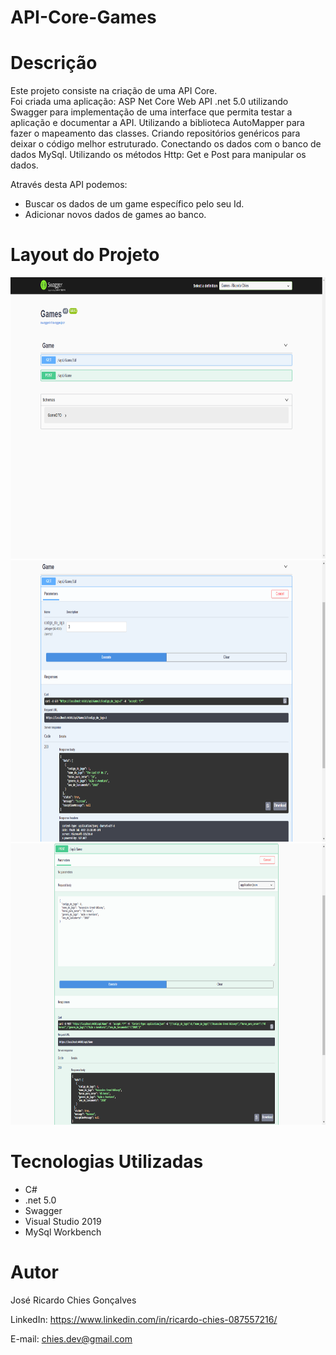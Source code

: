 # API-Core-Games

# Descrição
Este projeto consiste na criação de uma API Core.<br>
Foi criada uma aplicação: 
ASP Net Core Web API .net 5.0 utilizando Swagger para implementação de uma interface que permita testar a aplicação e documentar a API.
Utilizando a biblioteca AutoMapper para fazer o mapeamento das classes.
Criando repositórios genéricos para deixar o código melhor estruturado.
Conectando os dados com o banco de dados MySql.
Utilizando os métodos Http: Get e Post para manipular os dados.

Através desta API podemos:

<ul>
  <li>Buscar os dados de um game específico pelo seu Id.</li>
  <li>Adicionar novos dados de games ao banco.</li>
</ul>

# Layout do Projeto

<p align="center">
  <img width="900" height="450" src="Games/src/assets/to_readme/Interface.png">
  <img width="900" height="450" src="Games/src/assets/to_readme/Get.png">
  <img width="900" height="450" src="Games/src/assets/to_readme/Post.png">
</p>

# Tecnologias Utilizadas

<ul>
  <li>C#</li>
  <li>.net 5.0</li>
  <li>Swagger</li>
  <li>Visual Studio 2019</li>
  <li>MySql Workbench</li>
  </ul>

# Autor
José Ricardo Chies Gonçalves

LinkedIn:
https://www.linkedin.com/in/ricardo-chies-087557216/

E-mail:
chies.dev@gmail.com
